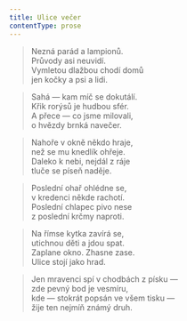 ```yaml
---
title: Ulice večer
contentType: prose
---
```


> Nezná parád a lampionů.  
> Průvody asi neuvidí.  
> Vymletou dlažbou chodí domů  
> jen kočky a psi a lidi.

  

> Sahá — kam míč se dokutálí.  
> Křik rorýsů je hudbou sfér.  
> A přece — co jsme milovali,  
> o hvězdy brnká navečer.

  

> Nahoře v okně někdo hraje,  
> než se mu knedlík ohřeje.  
> Daleko k nebi, nejdál z ráje  
> tluče se píseň naděje.

  

> Poslední ohař ohlédne se,  
> v kredenci někde rachotí.  
> Poslední chlapec pivo nese  
> z poslední krčmy naproti.

  

> Na římse kytka zavírá se,  
> utichnou děti a jdou spat.  
> Zaplane okno. Zhasne zase.  
> Ulice stojí jako hrad.

  

> Jen mravenci spí v chodbách z písku —  
> zde pevný bod je vesmíru,  
> kde — stokrát popsán ve všem tisku —  
> žije ten nejmíň známý druh.
